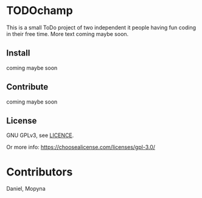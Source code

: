 # TODOchamp
This is a small ToDo project of two independent it people having fun coding in their free time.
More text coming maybe soon.

## Install
coming maybe soon

## Contribute
coming maybe soon

## License
GNU GPLv3, see [LICENCE](LICENCE).

Or more info: https://choosealicense.com/licenses/gpl-3.0/

# Contributors
Daniel, Mopyna
